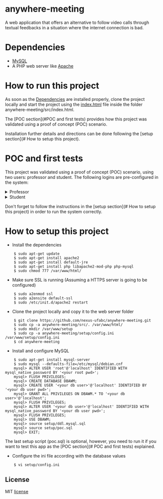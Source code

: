 # anywhere-meeting

A web application that offers an alternative to follow video calls through textual feedbacks in a situation where the internet connection is bad.

# Dependencies

- [MySQL](https://www.mysql.com/)
- A PHP web server like [Apache](https://httpd.apache.org/)

# How to run this project

As soon as the [Dependencies](#Dependencies) are installed properly, clone the project locally and start the project using the [index.html](https://github.com/nexus-ufabc/anywhere-meeting/blob/main/src/index.html) file inside the folder anywhere-meeting/src/index.html.

The [POC section](#POC and first tests) provides how this project was validated using a proof of concept (POC) scenario.

Installation further details and directions can be done following the [setup section](# How to setup this project).

# POC and first tests

This project was validated using a proof of concept (POC) scenario, using two users: professor and student. The following logins are pre-configured in the system:

<details>
    <summary>Professor</summary>
    <p>User: professorpaulo</p>
    <p>Password: 1234</p>
</details>

<details>
    <summary>Student</summary>
    <p>User: alunopedro</p>
    <p>Password: 5678</p>
</details>

Don't forget to follow the instructions in the [setup section](# How to setup this project) in order to run the system correctly.

# How to setup this project

- Install the dependencies

```console
    $ sudo apt-get update
    $ sudo apt-get install apache2
    $ sudo apt-get install default-jre
    $ sudo apt-get install php libapache2-mod-php php-mysql
    $ sudo chmod 777 /var/www/html/
```

- Make sure SSL is running (Assuming a HTTPS server is going to be configured)

```console
    $ sudo a2enmod ssl
    $ sudo a2ensite default-ssl
    $ sudo /etc/init.d/apache2 restart
```

- Clone the project locally and copy it to the web server folder

```console
    $ git clone https://github.com/nexus-ufabc/anywhere-meeting.git
    $ sudo cp -a anywhere-meeting/src/. /var/www/html/
    $ sudo mkdir /var/www/setup
    $ sudo cp -a anywhere-meeting/setup/config.ini /var/www/setup/config.ini
    $ cd anywhere-meeting
```

- Install and configure MySQL

```console
    $ sudo apt-get install mysql-server
    $ sudo mysql --defaults-file=/etc/mysql/debian.cnf
    mysql> ALTER USER 'root'@'localhost' IDENTIFIED WITH mysql_native_password BY '<your root pwd>';
    mysql> FLUSH PRIVILEGES;
    mysql> CREATE DATABASE DBAWM;
    mysql> CREATE USER '<your db user>'@'localhost' IDENTIFIED BY '<your db user pwd>';
    mysql> GRANT ALL PRIVILEGES ON DBAWM.* TO '<your db user>'@'localhost';
    mysql> FLUSH PRIVILEGES;
    mysql> ALTER USER '<your db user>'@'localhost' IDENTIFIED WITH mysql_native_password BY '<your db user pwd>';
    mysql> FLUSH PRIVILEGES;
    mysql> USE DBAWM;
    mysql> source setup/ddl.mysql.sql
    mysql> source setup/poc.sql
    mysql> EXIT;
```

The last setup script (poc.sql) is optional, however, you need to run it if you want to test this app as the [POC section](# POC and first tests) explained.

- Configure the ini file according with the database values

```console
    $ vi setup/config.ini
```

## License

MIT [license](https://github.com/nexus-ufabc/anywhere-meeting/blob/main/LICENSE)
